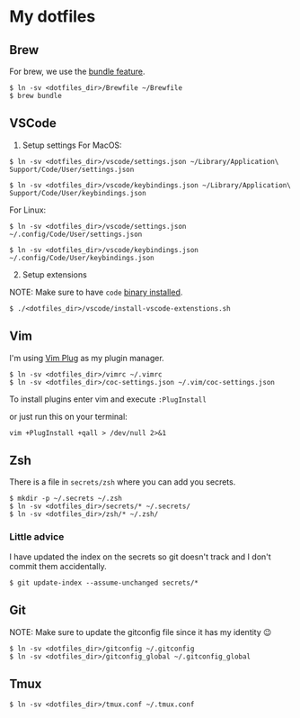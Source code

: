 # My dotfiles

## Brew
For brew, we use the [bundle feature](https://docs.brew.sh/Manpage#bundle-subcommand).
```shell
$ ln -sv <dotfiles_dir>/Brewfile ~/Brewfile
$ brew bundle
```
## VSCode
1. Setup settings
For MacOS:
```shell
$ ln -sv <dotfiles_dir>/vscode/settings.json ~/Library/Application\ Support/Code/User/settings.json

$ ln -sv <dotfiles_dir>/vscode/keybindings.json ~/Library/Application\ Support/Code/User/keybindings.json
```
For Linux:
```shell
$ ln -sv <dotfiles_dir>/vscode/settings.json ~/.config/Code/User/settings.json

$ ln -sv <dotfiles_dir>/vscode/keybindings.json ~/.config/Code/User/keybindings.json
```
2. Setup extensions

NOTE: Make sure to have `code` [binary installed](https://code.visualstudio.com/docs/setup/mac#_launching-from-the-command-line).
```shell
$ ./<dotfiles_dir>/vscode/install-vscode-extenstions.sh
```
## Vim
I'm using [Vim Plug](https://github.com/junegunn/vim-plug) as my plugin manager.
```shell
$ ln -sv <dotfiles_dir>/vimrc ~/.vimrc
$ ln -sv <dotfiles_dir>/coc-settings.json ~/.vim/coc-settings.json
```
To install plugins enter vim and execute `:PlugInstall`

or just run this on your terminal:
```shell
vim +PlugInstall +qall > /dev/null 2>&1
```
## Zsh
There is a file in `secrets/zsh` where you can add you secrets.

```shell
$ mkdir -p ~/.secrets ~/.zsh
$ ln -sv <dotfiles_dir>/secrets/* ~/.secrets/
$ ln -sv <dotfiles_dir>/zsh/* ~/.zsh/
```
### Little advice
I have updated the index on the secrets so git doesn't track and I don't commit them accidentally.

```shell
$ git update-index --assume-unchanged secrets/*
```
## Git
NOTE: Make sure to update the gitconfig file since it has my identity 😉
```shell
$ ln -sv <dotfiles_dir>/gitconfig ~/.gitconfig
$ ln -sv <dotfiles_dir>/gitconfig_global ~/.gitconfig_global
```
## Tmux
```shell
$ ln -sv <dotfiles_dir>/tmux.conf ~/.tmux.conf
```
